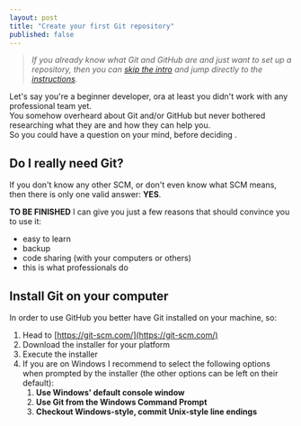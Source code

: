 ```yaml
---
layout: post
title: "Create your first Git repository"
published: false
---
```


> _If you already know what Git and GitHub are and just want to set up a repository, then you can [skip the intro](#install-git) and jump directly to the [instructions](#install-git)._

Let's say you're a beginner developer, ora at least you didn't work with any professional team yet.  
You somehow overheard about Git and/or GitHub but never bothered researching what they are and how they can help you.  
So you could have a question on your mind, before deciding .

## Do I really need Git?

If you don't know any other SCM, or don't even know what SCM means, then there is only one valid answer: **YES**.

**TO BE FINISHED** I can give you just a few reasons that should convince you to use it:

* easy to learn
* backup
* code sharing (with your computers or others)
* this is what professionals do


<a name="install-git"></a>

## Install Git on your computer

In order to use GitHub you better have Git installed on your machine, so:

1. Head to [https://git-scm.com/](https://git-scm.com/)
2. Download the installer for your platform
3. Execute the installer
4. If you are on Windows I recommend to select the following options when prompted by the installer (the other options can be left on their default):  
    1. **Use Windows' default console window**
    2. **Use Git from the Windows Command Prompt**
    3. **Checkout Windows-style, commit Unix-style line endings**